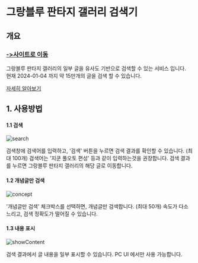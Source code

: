 # 그랑블루 판타지 갤러리 검색기
## 개요
### [->사이트로 이동](http://spiaminto.ap-northeast-2.elasticbeanstalk.com/spiachat/lobby)

그랑블루 판타지 갤러리의 일부 글을 유사도 기반으로 검색할 수 있는 서비스 입니다.<br>
현재 2024-01-04 까지 약 15만개의 글을 검색 할 수 있습니다.<br>

[자세히 알아보기](https://github.com/spiamint/GbfSearchBack)

## 1. 사용방법
#### 1.1 검색
<img alt='search' src='https://github.com/user-attachments/assets/f3c87c4f-5f13-46f8-827d-22335da811e5'>

검색창에 검색어를 입력하고, '검색' 버튼을 누르면 검색 결과를 확인할 수 있습니다. (최대 100개)
검색어는 '지쿤 풀오토 편성' 등과 같이 입력하는것을 권장합니다.
검색 결과를 누르면 그랑블루 판타지 갤러리의 해당 글로 이동합니다.

#### 1.2 개념글만 검색
<img alt='concept' src='https://github.com/user-attachments/assets/34eddda4-2a9b-411f-8cfe-ebe6039fb284'>

'개념글만 검색' 체크박스를 선택하면, 개념글만 검색합니다. (최대 50개)
속도가 다소 느리고, 검색 정확도가 떨어질 수 있습니다.

#### 1.3 내용 표시
<img alt='showContent' src='https://github.com/user-attachments/assets/135e337c-39b8-46b1-bcdb-189284d62304'>

검색 결과에서 글 내용을 일부 표시할 수 있습니다.
PC UI 에서만 사용 가능합니다.






